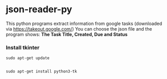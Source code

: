 # json-reader-py


This python programs extract information from google tasks (downloaded via https://takeout.google.com/)
You can choose the json file and the program shows: **The Task Title, Created, Due and Status**


### Install tkinter 

```console
sudo apt-get update
```


```console

sudo apt-get install python3-tk
```
